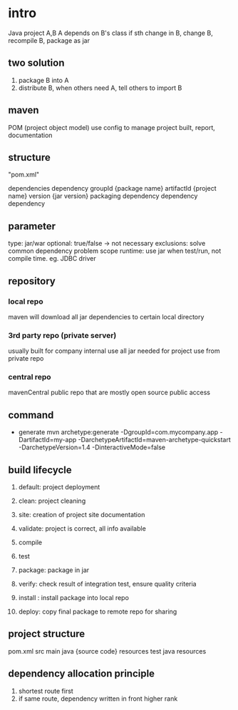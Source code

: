 # intro
Java project A,B
A depends on B's class
if sth change in B, change B, recompile B, package as jar

## two solution
1. package B into A
2. distribute B, when others need A, tell others to import B

## maven
POM (project object model)
use config to manage project built, report, documentation

## structure
"pom.xml"

dependencies
  dependency
    groupId {package name}
    artifactId {project name}
    version {jar version}
    packaging
  dependency
  dependency
  dependency

## parameter
type: jar/war
optional: true/false -> not necessary
exclusions: solve common dependency problem
scope
runtime: use jar when test/run, not compile time. eg. JDBC driver

## repository
### local repo
maven will download all jar dependencies to certain local directory

### 3rd party repo (private server)
usually built for company internal use
all jar needed for project use from private repo

### central repo
mavenCentral
public repo that are mostly open source
public access

## command
- generate
mvn archetype:generate -DgroupId=com.mycompany.app -DartifactId=my-app -DarchetypeArtifactId=maven-archetype-quickstart -DarchetypeVersion=1.4 -DinteractiveMode=false

## build lifecycle
1. default: project deployment
2. clean: project cleaning
3. site: creation of project site documentation

1. validate: project is correct, all info available
2. compile
3. test
4. package: package in jar
5. verify: check result of integration test, ensure quality criteria
6. install : install package into local repo
7. deploy: copy final package to remote repo for sharing

## project structure
pom.xml
src
  main
    java {source code}
    resources
  test
    java
    resources

## dependency allocation principle
1. shortest route first
2. if same route, dependency written in front higher rank














